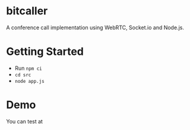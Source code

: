# bitcaller
A conference call implementation using WebRTC, Socket.io and Node.js.


# Getting Started
- Run `npm ci`
- `cd src`
- `node app.js`

 
# Demo
You can test at 
